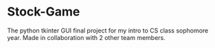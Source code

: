 # Stock-Game
The python tkinter GUI final project for my intro to CS class sophomore year. Made in collaboration with 2 other team members.
